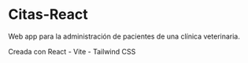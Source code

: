# Citas-React

Web app para la administración de pacientes de una clínica veterinaria.

Creada con React - Vite - Tailwind CSS 
